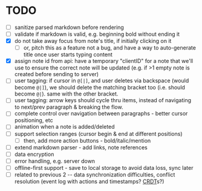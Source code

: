 # TODO

- [ ] sanitize parsed markdown before rendering
- [ ] validate if markdown is valid, e.g. beginning bold without ending it
- [x] do not take away focus from note's title, if initially clicking on it
  - [ ] or, pitch this as a feature not a bug, and have a way to auto-generate title once user starts typing content
- [x] assign note id from api: have a temporary "clientID" for a note that we'll use to ensure the correct note will be updated (e.g. if >1 empty note is created before sending to server)
- [ ] user tagging: if cursor in `@[|]`, and user deletes via backspace (would become `@|]`), we should delete the matching bracket too (i.e. should become `@|`). same with the other bracket.
- [ ] user tagging: arrow keys should cycle thru items, instead of navigating to next/prev paragraph & breaking the flow.
- [ ] complete control over navigation between paragraphs - better cursor positioning, etc
- [ ] animation when a note is added/deleted
- [ ] support selection ranges (cursor begin & end at different positions)
  - [ ] then, add more action buttons - bold/italic/mention
- [ ] extend markdown parser - add links, note references
- [ ] data encryption
- [ ] error handling, e.g. server down
- [ ] offline-first support - save to local storage to avoid data loss, sync later
- [ ] related to previous 2 -- data synchronization difficulties, conflict resolution (event log with actions and timestamps? [CRDT](https://en.wikipedia.org/wiki/Conflict-free_replicated_data_type)s?)
